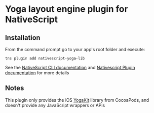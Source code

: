 # Yoga layout engine plugin for NativeScript

## Installation
From the command prompt go to your app's root folder and execute:

```
tns plugin add nativescript-yoga-lib
```

See the [NativeScript CLI documentation](https://docs.nativescript.org/tooling/docs-cli/lib-management/plugin-install)
and [Nativescript Plugin documentation](https://docs.nativescript.org/core-concepts/plugins) for more details

## Notes
This plugin only provides the iOS [YogaKit](https://yogalayout.com/) library from CocoaPods,
and doesn't provide any JavaScript wrappers or APIs
